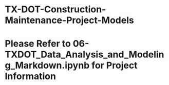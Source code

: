 # TX-DOT-Construction-Maintenance-Project-Models

# Please Refer to **06-TXDOT_Data_Analysis_and_Modeling_Markdown.ipynb** for Project Information
